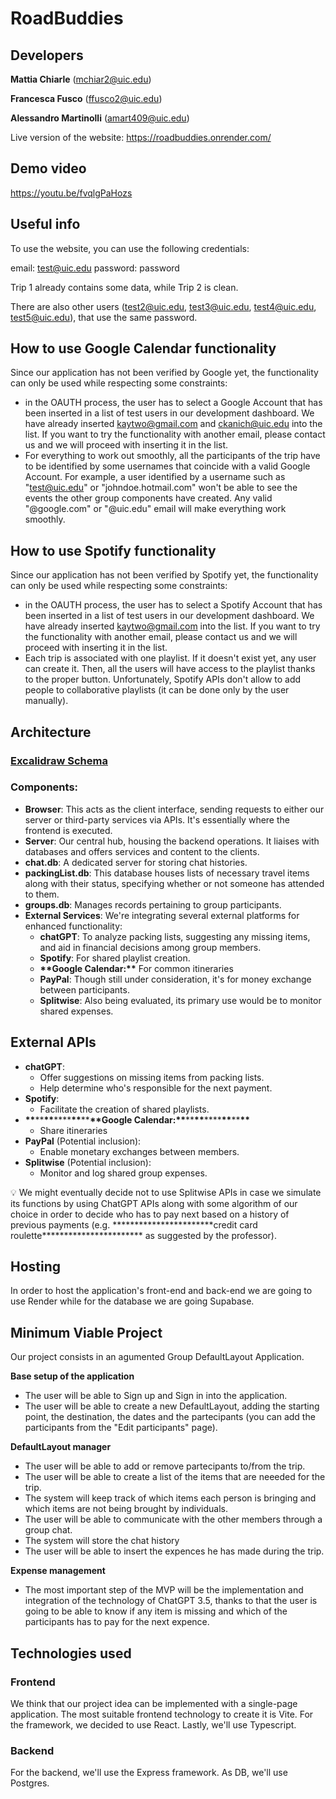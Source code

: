 # RoadBuddies

## Developers

**Mattia Chiarle** (mchiar2@uic.edu)

**Francesca Fusco** (ffusco2@uic.edu)

**Alessandro Martinolli** (amart409@uic.edu)

Live version of the website: https://roadbuddies.onrender.com/
## **Demo video**
https://youtu.be/fvqlgPaHozs
## **Useful info**
To use the website, you can use the following credentials:

email: test@uic.edu
password: password

Trip 1 already contains some data, while Trip 2 is clean.

There are also other users (test2@uic.edu, test3@uic.edu, test4@uic.edu, test5@uic.edu), that use the same password.

## **How to use Google Calendar functionality**
Since our application has not been verified by Google yet, the functionality can only be used while respecting some constraints:
- in the OAUTH process, the user has to select a Google Account that has been inserted in a list of test users in our development dashboard. We have already inserted kaytwo@gmail.com and ckanich@uic.edu into the list. If you want to try the functionality with another email, please contact us and we will proceed with inserting it in the list.
- For everything to work out smoothly, all the participants of the trip have to be identified by some usernames that coincide with a valid Google Account. For example, a user identified by a username such as "test@uic.edu" or "johndoe.hotmail.com" won't be able to see the events the other group components have created. Any valid "@google.com" or "@uic.edu" email will make everything work smoothly.

## **How to use Spotify functionality**
Since our application has not been verified by Spotify yet, the functionality can only be used while respecting some constraints:
- in the OAUTH process, the user has to select a Spotify Account that has been inserted in a list of test users in our development dashboard. We have already inserted kaytwo@gmail.com into the list. If you want to try the functionality with another email, please contact us and we will proceed with inserting it in the list.
- Each trip is associated with one playlist. If it doesn't exist yet, any user can create it. Then, all the users will have access to the playlist thanks to the proper button. Unfortunately, Spotify APIs don't allow to add people to collaborative playlists (it can be done only by the user manually).

## **Architecture**

### **[Excalidraw Schema](https://excalidraw.com/#room=f10af5de26ece127e176,UnIVdGmzzvY2r0Riw1S62Q)**

### **Components:**

- **Browser**: This acts as the client interface, sending requests to either our server or third-party services via APIs. It's essentially where the frontend is executed.
- **Server**: Our central hub, housing the backend operations. It liaises with databases and offers services and content to the clients.
- **chat.db**: A dedicated server for storing chat histories.
- **packingList.db**: This database houses lists of necessary travel items along with their status, specifying whether or not someone has attended to them.
- **groups.db**: Manages records pertaining to group participants.
- **External Services**: We're integrating several external platforms for enhanced functionality:
  - **chatGPT**: To analyze packing lists, suggesting any missing items, and aid in financial decisions among group members.
  - **Spotify**: For shared playlist creation.
  - **\*\***Google Calendar:**\*\*** For common itineraries
  - **PayPal**: Though still under consideration, it's for money exchange between participants.
  - **Splitwise**: Also being evaluated, its primary use would be to monitor shared expenses.

## **External APIs**

- **chatGPT**:
  - Offer suggestions on missing items from packing lists.
  - Help determine who's responsible for the next payment.
- **Spotify**:
  - Facilitate the creation of shared playlists.
- **\*\***\*\***\*\***\*\*\*\***\*\***\*\***\*\***Google Calendar:**\*\***\*\***\*\***\*\*\*\***\*\***\*\***\*\***
  - Share itineraries
- **PayPal** (Potential inclusion):
  - Enable monetary exchanges between members.
- **Splitwise** (Potential inclusion):
  - Monitor and log shared group expenses.

<aside>
💡 We might eventually decide not to use Splitwise APIs in case we  simulate its functions by using ChatGPT APIs along with some algorithm of our choice in order to decide who has to pay next based on a history of previous payments (e.g. ***********************credit card roulette*********************** as suggested by the professor).

</aside>

## Hosting

In order to host the application's front-end and back-end we are going to use Render while for the database we are going Supabase.

## Minimum Viable Project

Our project consists in an agumented Group DefaultLayout Application.

**Base setup of the application**

- The user will be able to Sign up and Sign in into the application.
- The user will be able to create a new DefaultLayout, adding the starting point, the destination, the dates and the partecipants (you can add the participants from the "Edit participants" page).

**DefaultLayout manager**

- The user will be able to add or remove partecipants to/from the trip.
- The user will be able to create a list of the items that are neeeded for the trip.
- The system will keep track of which items each person is bringing and which items are not being brought by individuals.
- The user will be able to communicate with the other members through a group chat.
- The system will store the chat history
- The user will be able to insert the expences he has made during the trip.

**Expense management**

- The most important step of the MVP will be the implementation and integration of the technology of ChatGPT 3.5, thanks to that the user is going to be able to know if any item is missing and which of the participants has to pay for the next expence.

## Technologies used

### Frontend

We think that our project idea can be implemented with a single-page application. The most suitable frontend technology to create it is Vite. For the framework, we decided to use React. Lastly, we'll use Typescript.

### Backend

For the backend, we'll use the Express framework. As DB, we'll use Postgres.
